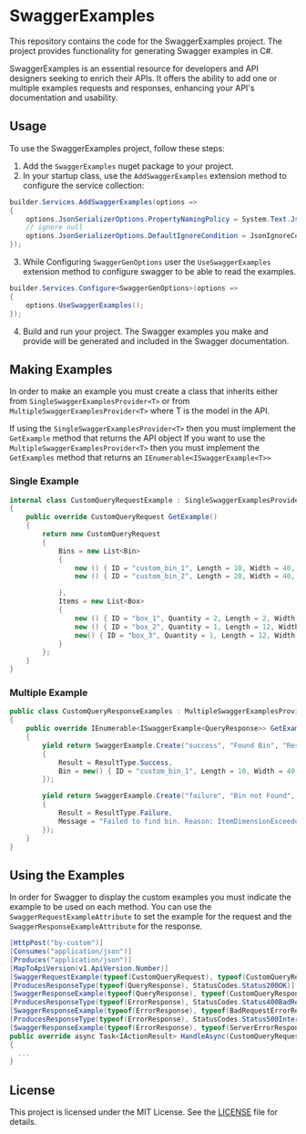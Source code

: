 # SwaggerExamples

This repository contains the code for the SwaggerExamples project. The project provides functionality for generating Swagger examples in C#.

SwaggerExamples is an essential resource for developers and API designers seeking to enrich their APIs. 
It offers the ability to add one or multiple examples requests and responses, enhancing your API's documentation and usability.


## Usage

To use the SwaggerExamples project, follow these steps:

1. Add the `SwaggerExamples` nuget package to your project.
2. In your startup class, use the `AddSwaggerExamples` extension method to configure the service collection:
```csharp
builder.Services.AddSwaggerExamples(options =>
{
	options.JsonSerializerOptions.PropertyNamingPolicy = System.Text.Json.JsonNamingPolicy.CamelCase;
	// ignore null
	options.JsonSerializerOptions.DefaultIgnoreCondition = JsonIgnoreCondition.WhenWritingNull;
});
```

3. While Configuring `SwaggerGenOptions` user the `UseSwaggerExamples` extension method to configure swagger to be able to read the examples.
```csharp
builder.Services.Configure<SwaggerGenOptions>(options => 
{
	options.UseSwaggerExamples();
});
```

4. Build and run your project. The Swagger examples you make and provide will be generated and included in the Swagger documentation.

## Making Examples

In order to make an example you must create a class that inherits either from `SingleSwaggerExamplesProvider<T>` or from `MultipleSwaggerExamplesProvider<T>` where T is the model in the API.

If using the `SingleSwaggerExamplesProvider<T>` then you must implement the `GetExample` method that returns the API object
If you want to use the `MultipleSwaggerExamplesProvider<T>` then you must implement the `GetExamples` method that returns an `IEnumerable<ISwaggerExample<T>>`

### Single Example
```csharp
internal class CustomQueryRequestExample : SingleSwaggerExamplesProvider<CustomQueryRequest>
{
	public override CustomQueryRequest GetExample()
	{
		return new CustomQueryRequest
		{
			Bins = new List<Bin>
			{
				new () { ID = "custom_bin_1", Length = 10, Width = 40, Height = 60 },
				new () { ID = "custom_bin_2", Length = 20, Width = 40, Height = 60 },

			},
			Items = new List<Box>
			{
				new () { ID = "box_1", Quantity = 2, Length = 2, Width = 5, Height = 10 },
				new () { ID = "box_2", Quantity = 1, Length = 12, Width = 15, Height = 10 },
				new() { ID = "box_3", Quantity = 1, Length = 12, Width = 10, Height = 15 },
			}
		};
	}
}
```

### Multiple Example
```csharp
public class CustomQueryResponseExamples : MultipleSwaggerExamplesProvider<QueryResponse>
{
	public override IEnumerable<ISwaggerExample<QueryResponse>> GetExamples()
	{
		yield return SwaggerExample.Create("success", "Found Bin", "Response example when a bin is found", new QueryResponse
		{
			Result = ResultType.Success,
			Bin = new() { ID = "custom_bin_1", Length = 10, Width = 40, Height = 60 },
		});

		yield return SwaggerExample.Create("failure", "Bin not Found", "Response example when a bin is not found", new QueryResponse
		{
			Result = ResultType.Failure,
			Message = "Failed to find bin. Reason: ItemDimensionExceeded"
		});
	}
}
```

## Using the Examples

In order for Swagger to display the custom examples you must indicate the example to be used on each method.
You can use the `SwaggerRequestExampleAttribute` to set the example for the request and the `SwaggerResponseExampleAttribute` for the response.
```csharp
[HttpPost("by-custom")]
[Consumes("application/json")]
[Produces("application/json")]
[MapToApiVersion(v1.ApiVersion.Number)]
[SwaggerRequestExample(typeof(CustomQueryRequest), typeof(CustomQueryRequestExample))]
[ProducesResponseType(typeof(QueryResponse), StatusCodes.Status200OK)]
[SwaggerResponseExample(typeof(QueryResponse), typeof(CustomQueryResponseExamples), StatusCodes.Status200OK)]
[ProducesResponseType(typeof(ErrorResponse), StatusCodes.Status400BadRequest)]
[SwaggerResponseExample(typeof(ErrorResponse), typeof(BadRequestErrorResponseExamples), StatusCodes.Status400BadRequest)]
[ProducesResponseType(typeof(ErrorResponse), StatusCodes.Status500InternalServerError)]
[SwaggerResponseExample(typeof(ErrorResponse), typeof(ServerErrorResponseExample), StatusCodes.Status500InternalServerError)]
public override async Task<IActionResult> HandleAsync(CustomQueryRequestWithBody request, CancellationToken cancellationToken = default)
{
  ...
}
```


## License

This project is licensed under the MIT License. See the [LICENSE](LICENSE) file for details.
